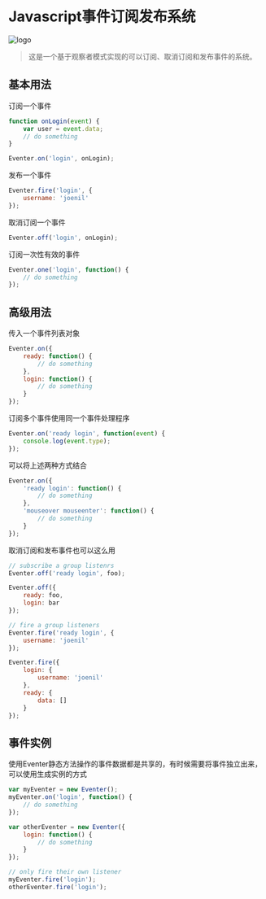 # Javascript事件订阅发布系统
![logo](https://cloud.githubusercontent.com/assets/11400674/18984575/f9d3034a-8725-11e6-8099-190535d15afb.png)
> 这是一个基于观察者模式实现的可以订阅、取消订阅和发布事件的系统。

## 基本用法

订阅一个事件
``` javascript
function onLogin(event) {
    var user = event.data;
    // do something
}

Eventer.on('login', onLogin);
```

发布一个事件
``` javascript
Eventer.fire('login', {
    username: 'joenil'
});
```

取消订阅一个事件
``` javascript
Eventer.off('login', onLogin);
```

订阅一次性有效的事件
``` javascript
Eventer.one('login', function() {
    // do something
});
```

## 高级用法

传入一个事件列表对象
``` javascript
Eventer.on({
    ready: function() {
        // do something
    },
    login: function() {
        // do something
    }
});
```

订阅多个事件使用同一个事件处理程序
``` javascript
Eventer.on('ready login', function(event) {
    console.log(event.type);
});
```

可以将上述两种方式结合
``` javascript
Eventer.on({
    'ready login': function() {
        // do something
    },
    'mouseover mouseenter': function() {
        // do something
    }
});
```

取消订阅和发布事件也可以这么用
``` javascript
// subscribe a group listenrs
Eventer.off('ready login', foo);

Eventer.off({
    ready: foo,
    login: bar
});

// fire a group listeners
Eventer.fire('ready login', {
    username: 'joenil'
});

Eventer.fire({
    login: {
        username: 'joenil'
    },
    ready: {
        data: []
    }
});
```

## 事件实例
使用Eventer静态方法操作的事件数据都是共享的，有时候需要将事件独立出来，可以使用生成实例的方式
``` javascript
var myEventer = new Eventer();
myEventer.on('login', function() {
    // do something
});

var otherEventer = new Eventer({
    login: function() {
        // do something
    }
});

// only fire their own listener
myEventer.fire('login');
otherEventer.fire('login');
```
